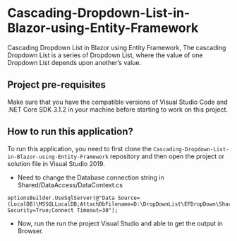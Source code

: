 # Cascading-Dropdown-List-in-Blazor-using-Entity-Framework
Cascading Dropdown List in Blazor using Entity Framework, The cascading Dropdown List is a series of Dropdown List, where the value of one Dropdown List depends upon another’s value.

## Project pre-requisites
Make sure that you have the compatible versions of Visual Studio Code and .NET Core SDK 3.1.2 in your machine before starting to work on this project.

## How to run this application?
To run this application, you need to first clone the `Cascading-Dropdown-List-in-Blazor-using-Entity-Framework` repository and then open the project or solution file in Visual Studio 2019. 

* Need to change the Database connection string in Shared/DataAccess/DataContext.cs

```
optionsBuilder.UseSqlServer(@"Data Source=(LocalDB)\MSSQLLocalDB;AttachDbFilename=D:\DropDownList\EFDropDown\Shared\App_Data\NORTHWND.MDF;Integrated Security=True;Connect Timeout=30");

```

* Now, run the run the project Visual Studio and able to get the output in Browser.

